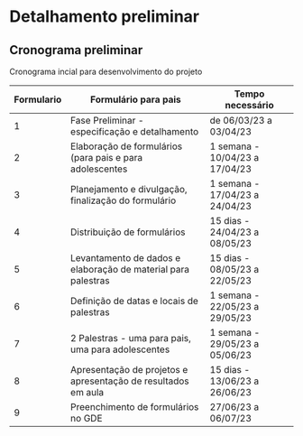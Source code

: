 # Detalhamento preliminar


## Cronograma preliminar

Cronograma incial para desenvolvimento do projeto


|  Formulario | Formulário para pais  | Tempo necessário |
|-------------|-----------------------|------------------|
|1| Fase Preliminar - especificação e detalhamento | de 06/03/23 a 03/04/23 | 
|2| Elaboração de formulários (para pais e para adolescentes  | 1 semana - 10/04/23 a  17/04/23 |
|3| Planejamento e divulgação, finalização do formulário   | 1 semana - 17/04/23 a 24/04/23 |
|4| Distribuição de formulários   | 15 dias - 24/04/23 a 08/05/23 |
|5| Levantamento de dados e elaboração de material para palestras  | 15 dias - 08/05/23 a 22/05/23 |
|6| Definição de datas e locais de palestras  | 1 semana - 22/05/23 a 29/05/23 |
|7| 2 Palestras - uma para pais, uma para adolescentes  | 1 semana - 29/05/23 a 05/06/23 |
|8| Apresentação de projetos e apresentação de resultados em aula  | 15 dias - 13/06/23 a 26/06/23 |
|9| Preenchimento de formulários no GDE  | 27/06/23 a 06/07/23 |





